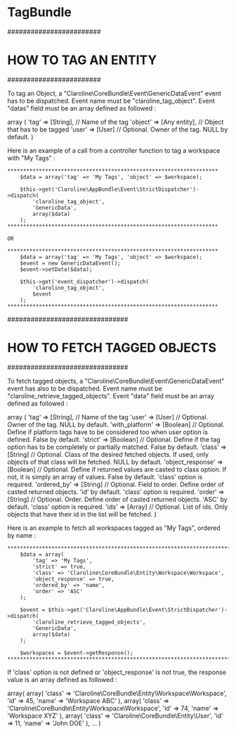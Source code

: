 # TagBundle


########################
# HOW TO TAG AN ENTITY #
########################

To tag an Object, a "Claroline\CoreBundle\Event\GenericDataEvent" event has to be dispatched.
Event name must be "claroline_tag_object".
Event "datas" field must be an array defined as followed :

array (
    'tag' => [String],        // Name of the tag
    'object' => [Any entity], // Object that has to be tagged
    'user' => [User]          // Optional. Owner of the tag. NULL by default.
)

Here is an example of a call from a controller function to tag a workspace with "My Tags" :

    *******************************************************************
        $data = array('tag' => 'My Tags', 'object' => $workspace);

        $this->get('Claroline\AppBundle\Event\StrictDispatcher')->dispatch(
            'claroline_tag_object',
            'GenericData',
            array($data)
        );
    *******************************************************************

    OR

    *******************************************************************
        $data = array('tag' => 'My Tags', 'object' => $workspace);
        $event = new GenericDataEvent();
        $event->setData($data);

        $this->get('event_dispatcher')->dispatch(
            'claroline_tag_object',
            $event
        );
    *******************************************************************


###############################
# HOW TO FETCH TAGGED OBJECTS #
###############################

To fetch tagged objects, a "Claroline\CoreBundle\Event\GenericDataEvent" event has also to be dispatched.
Event name must be "claroline_retrieve_tagged_objects".
Event "data" field must be an array defined as followed :

array (
    'tag' => [String],             // Name of the tag
    'user' => [User]               // Optional. Owner of the tag. NULL by default.
    'with_platform' => [Boolean]   // Optional. Define if platform tags have to be considered too when user option is defined. False by default.
    'strict' => [Boolean]          // Optional. Define if the tag option has to be completely or partially matched. False by default.
    'class' => [String]            // Optional. Class of the desired fetched objects. If used, only objects of that class will be fetched. NULL by default.
    'object_response' => [Boolean] // Optional. Define if returned values are casted to class option. If not, it is simply an array of values. False by default. 'class' option is required.
    'ordered_by' => [String]       // Optional. Field to order. Define order of casted returned objects. 'id' by default. 'class' option is required.
    'order' => [String]            // Optional. Order. Define order of casted returned objects. 'ASC' by default. 'class' option is required.
    'ids' => [Array]               // Optional. List of ids. Only objects that have their id in the list will be fetched.
)

Here is an example to fetch all workspaces tagged as "My Tags", ordered by name :

    **************************************************************************
        $data = array(
            'tag' => 'My Tags',
            'strict' => true,
            'class' => 'Claroline\CoreBundle\Entity\Workspace\Workspace',
            'object_response' => true,
            'ordered_by' => 'name',
            'order' => 'ASC'
        );

        $event = $this->get('Claroline\AppBundle\Event\StrictDispatcher')->dispatch(
            'claroline_retrieve_tagged_objects',
            'GenericData',
            array($data)
        );

        $workspaces = $event->getResponse();
    **************************************************************************

If 'class' option is not defined or 'object_response' is not true, the response value is an array defined as followed :

array(
    array(
        'class' => 'Claroline\CoreBundle\Entity\Workspace\Workspace',
        'id' => 45,
        'name' => 'Workspace ABC'
    ),
    array(
        'class' => 'Claroline\CoreBundle\Entity\Workspace\Workspace',
        'id' => 74,
        'name' => 'Workspace XYZ'
    ),
    array(
        'class' => 'Claroline\CoreBundle\Entity\User',
        'id' => 11,
        'name' => 'John DOE'
    ),
    ...
)
